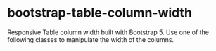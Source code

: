 # bootstrap-table-column-width
Responsive Table column width built with Bootstrap 5. Use one of the following classes to manipulate the width of the columns.
